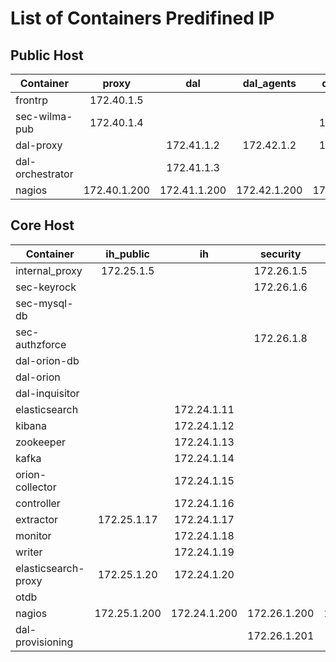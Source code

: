 # List of Containers Predifined IP

## Public Host

| Container           | proxy        | dal          | dal_agents   | dal_proxy    | 
| ------------------- |:------------:|:------------:|:------------:|:------------:|
| frontrp             | 172.40.1.5   |              |              |              |
| sec-wilma-pub       | 172.40.1.4   |              |              | 172.43.1.4   |
| dal-proxy           |              | 172.41.1.2   | 172.42.1.2   | 172.43.1.2   |
| dal-orchestrator    |              | 172.41.1.3   |              |              |
| nagios              | 172.40.1.200 | 172.41.1.200 | 172.42.1.200 | 172.43.1.200 |


## Core Host

| Container           | ih_public    | ih           | security     | security_db  | dal          | dal_db       | pixel        | ot           |
| ------------------- |:------------:|:------------:|:------------:|:------------:|:------------:|:------------:|:------------:|:------------:|
| internal_proxy      | 172.25.1.5   |              | 172.26.1.5   |              |              |              | 172.29.1.5   |              |
| sec-keyrock         |              |              | 172.26.1.6   | 172.23.1.6   |              |              |              |              |
| sec-mysql-db        |              |              |              | 172.23.1.7   |              |              |              |              |
| sec-authzforce      |              |              | 172.26.1.8   |              |              |              |              |              |
| dal-orion-db        |              |              |              |              |              | 172.27.1.9   |              |              |
| dal-orion           |              |              |              |              | 172.28.1.10  | 172.27.1.10  |              |              |
| dal-inquisitor      |              |              |              |              | 172.28.1.21  |              |              |              |
| elasticsearch       |              | 172.24.1.11  |              |              |              |              |              |              |
| kibana              |              | 172.24.1.12  |              |              |              |              |              |              |
| zookeeper           |              | 172.24.1.13  |              |              |              |              |              |              |
| kafka               |              | 172.24.1.14  |              |              |              |              |              |              |
| orion-collector     |              | 172.24.1.15  |              |              |              |              |              |              |
| controller          |              | 172.24.1.16  |              |              |              |              |              |              |
| extractor           | 172.25.1.17  | 172.24.1.17  |              |              |              |              |              |              |
| monitor             |              | 172.24.1.18  |              |              |              |              |              |              |
| writer              |              | 172.24.1.19  |              |              |              |              |              |              |
| elasticsearch-proxy | 172.25.1.20  | 172.24.1.20  |              |              |              |              |              |              |
| otdb                |              |              |              |              |              |              |              | 172.30.1.22  |
| nagios              | 172.25.1.200 | 172.24.1.200 | 172.26.1.200 | 172.23.1.200 | 172.28.1.200 | 172.27.1.200 | 172.29.1.200 | 172.30.1.200 |
| dal-provisioning    |              |              | 172.26.1.201 |              | 172.28.1.201 |              |              |              |